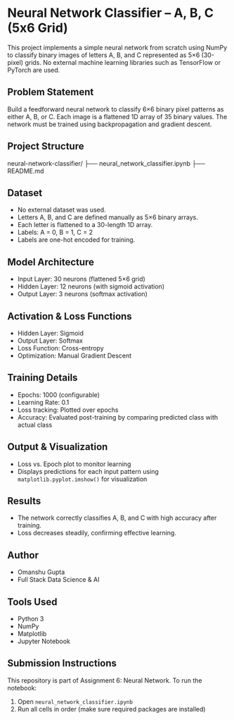 # Neural Network Classifier – A, B, C (5x6 Grid)

This project implements a simple neural network from scratch using NumPy to classify binary images of letters A, B, and C represented as 5×6 (30-pixel) grids. No external machine learning libraries such as TensorFlow or PyTorch are used.

## Problem Statement

Build a feedforward neural network to classify 6×6 binary pixel patterns as either A, B, or C. Each image is a flattened 1D array of 35 binary values. The network must be trained using backpropagation and gradient descent.

## Project Structure

neural-network-classifier/
├── neural_network_classifier.ipynb
├── README.md

## Dataset
- No external dataset was used.
- Letters A, B, and C are defined manually as 5×6 binary arrays.
- Each letter is flattened to a 30-length 1D array.
- Labels: A = 0, B = 1, C = 2
- Labels are one-hot encoded for training.

## Model Architecture

- Input Layer: 30 neurons (flattened 5×6 grid)
- Hidden Layer: 12 neurons (with sigmoid activation)
- Output Layer: 3 neurons (softmax activation)

## Activation & Loss Functions

- Hidden Layer: Sigmoid
- Output Layer: Softmax
- Loss Function: Cross-entropy
- Optimization: Manual Gradient Descent

## Training Details

- Epochs: 1000 (configurable)
- Learning Rate: 0.1
- Loss tracking: Plotted over epochs
- Accuracy: Evaluated post-training by comparing predicted class with actual class

## Output & Visualization

- Loss vs. Epoch plot to monitor learning
- Displays predictions for each input pattern using `matplotlib.pyplot.imshow()` for visualization

## Results

- The network correctly classifies A, B, and C with high accuracy after training.
- Loss decreases steadily, confirming effective learning.

## Author

- Omanshu Gupta
- Full Stack Data Science & AI

## Tools Used

- Python 3
- NumPy
- Matplotlib
- Jupyter Notebook

## Submission Instructions

This repository is part of Assignment 6: Neural Network.
To run the notebook:
1. Open `neural_network_classifier.ipynb`
2. Run all cells in order (make sure required packages are installed)


